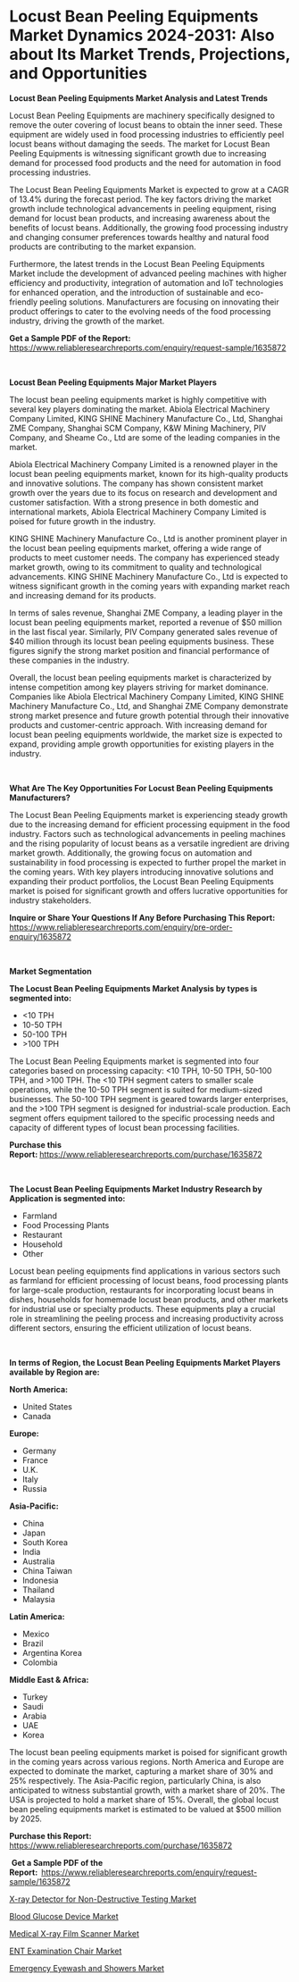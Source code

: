 <p><h1>Locust Bean Peeling Equipments Market Dynamics 2024-2031: Also about Its Market Trends, Projections, and Opportunities</h1></p><p><strong>Locust Bean Peeling Equipments Market Analysis and Latest Trends</strong></p>
<p><p>Locust Bean Peeling Equipments are machinery specifically designed to remove the outer covering of locust beans to obtain the inner seed. These equipment are widely used in food processing industries to efficiently peel locust beans without damaging the seeds. The market for Locust Bean Peeling Equipments is witnessing significant growth due to increasing demand for processed food products and the need for automation in food processing industries.</p><p>The Locust Bean Peeling Equipments Market is expected to grow at a CAGR of 13.4% during the forecast period. The key factors driving the market growth include technological advancements in peeling equipment, rising demand for locust bean products, and increasing awareness about the benefits of locust beans. Additionally, the growing food processing industry and changing consumer preferences towards healthy and natural food products are contributing to the market expansion.</p><p>Furthermore, the latest trends in the Locust Bean Peeling Equipments Market include the development of advanced peeling machines with higher efficiency and productivity, integration of automation and IoT technologies for enhanced operation, and the introduction of sustainable and eco-friendly peeling solutions. Manufacturers are focusing on innovating their product offerings to cater to the evolving needs of the food processing industry, driving the growth of the market.</p></p>
<p><strong>Get a Sample PDF of the Report:&nbsp;</strong> <a href="https://www.reliableresearchreports.com/enquiry/request-sample/1635872">https://www.reliableresearchreports.com/enquiry/request-sample/1635872</a></p>
<p>&nbsp;</p>
<p><strong>Locust Bean Peeling Equipments Major Market Players</strong></p>
<p><p>The locust bean peeling equipments market is highly competitive with several key players dominating the market. Abiola Electrical Machinery Company Limited, KING SHINE Machinery Manufacture Co., Ltd, Shanghai ZME Company, Shanghai SCM Company, K&W Mining Machinery, PIV Company, and Sheame Co., Ltd are some of the leading companies in the market.</p><p>Abiola Electrical Machinery Company Limited is a renowned player in the locust bean peeling equipments market, known for its high-quality products and innovative solutions. The company has shown consistent market growth over the years due to its focus on research and development and customer satisfaction. With a strong presence in both domestic and international markets, Abiola Electrical Machinery Company Limited is poised for future growth in the industry.</p><p>KING SHINE Machinery Manufacture Co., Ltd is another prominent player in the locust bean peeling equipments market, offering a wide range of products to meet customer needs. The company has experienced steady market growth, owing to its commitment to quality and technological advancements. KING SHINE Machinery Manufacture Co., Ltd is expected to witness significant growth in the coming years with expanding market reach and increasing demand for its products.</p><p>In terms of sales revenue, Shanghai ZME Company, a leading player in the locust bean peeling equipments market, reported a revenue of $50 million in the last fiscal year. Similarly, PIV Company generated sales revenue of $40 million through its locust bean peeling equipments business. These figures signify the strong market position and financial performance of these companies in the industry.</p><p>Overall, the locust bean peeling equipments market is characterized by intense competition among key players striving for market dominance. Companies like Abiola Electrical Machinery Company Limited, KING SHINE Machinery Manufacture Co., Ltd, and Shanghai ZME Company demonstrate strong market presence and future growth potential through their innovative products and customer-centric approach. With increasing demand for locust bean peeling equipments worldwide, the market size is expected to expand, providing ample growth opportunities for existing players in the industry.</p></p>
<p>&nbsp;</p>
<p><strong>What Are The Key Opportunities For Locust Bean Peeling Equipments Manufacturers?</strong></p>
<p><p>The Locust Bean Peeling Equipments market is experiencing steady growth due to the increasing demand for efficient processing equipment in the food industry. Factors such as technological advancements in peeling machines and the rising popularity of locust beans as a versatile ingredient are driving market growth. Additionally, the growing focus on automation and sustainability in food processing is expected to further propel the market in the coming years. With key players introducing innovative solutions and expanding their product portfolios, the Locust Bean Peeling Equipments market is poised for significant growth and offers lucrative opportunities for industry stakeholders.</p></p>
<p><strong>Inquire or Share Your Questions If Any Before Purchasing This Report:</strong> <a href="https://www.reliableresearchreports.com/enquiry/pre-order-enquiry/1635872">https://www.reliableresearchreports.com/enquiry/pre-order-enquiry/1635872</a></p>
<p>&nbsp;</p>
<p><strong>Market Segmentation</strong></p>
<p><strong>The Locust Bean Peeling Equipments Market Analysis by types is segmented into:</strong></p>
<p><ul><li><10 TPH</li><li>10-50 TPH</li><li>50-100 TPH</li><li>>100 TPH</li></ul></p>
<p><p>The Locust Bean Peeling Equipments market is segmented into four categories based on processing capacity: <10 TPH, 10-50 TPH, 50-100 TPH, and >100 TPH. The <10 TPH segment caters to smaller scale operations, while the 10-50 TPH segment is suited for medium-sized businesses. The 50-100 TPH segment is geared towards larger enterprises, and the >100 TPH segment is designed for industrial-scale production. Each segment offers equipment tailored to the specific processing needs and capacity of different types of locust bean processing facilities.</p></p>
<p><strong>Purchase this Report:&nbsp;</strong><a href="https://www.reliableresearchreports.com/purchase/1635872">https://www.reliableresearchreports.com/purchase/1635872</a></p>
<p>&nbsp;</p>
<p><strong>The Locust Bean Peeling Equipments Market Industry Research by Application is segmented into:</strong></p>
<p><ul><li>Farmland</li><li>Food Processing Plants</li><li>Restaurant</li><li>Household</li><li>Other</li></ul></p>
<p><p>Locust bean peeling equipments find applications in various sectors such as farmland for efficient processing of locust beans, food processing plants for large-scale production, restaurants for incorporating locust beans in dishes, households for homemade locust bean products, and other markets for industrial use or specialty products. These equipments play a crucial role in streamlining the peeling process and increasing productivity across different sectors, ensuring the efficient utilization of locust beans.</p></p>
<p>&nbsp;</p>
<p><strong>In terms of Region, the Locust Bean Peeling Equipments Market Players available by Region are:</strong></p>
<p>
    <p> <strong> North America: </strong>
        <ul>
            <li>United States</li>
            <li>Canada</li>
        </ul>
        </p> 
    <p> <strong> Europe: </strong>
        <ul>
            <li>Germany</li>
            <li>France</li>
            <li>U.K.</li>
            <li>Italy</li>
            <li>Russia</li>
        </ul>
        </p> 
    <p> <strong> Asia-Pacific: </strong>
        <ul>
            <li>China</li>
            <li>Japan</li>
            <li>South Korea</li>
            <li>India</li>
            <li>Australia</li>
            <li>China Taiwan</li>
            <li>Indonesia</li>
            <li>Thailand</li>
            <li>Malaysia</li>
        </ul>
        </p> 
    <p> <strong> Latin America: </strong>
        <ul>
            <li>Mexico</li>
            <li>Brazil</li>
            <li>Argentina Korea</li>
            <li>Colombia</li>
        </ul>
        </p> 
    <p> <strong> Middle East & Africa: </strong>
        <ul>
            <li>Turkey</li>
            <li>Saudi</li>
            <li>Arabia</li>
            <li>UAE</li>
            <li>Korea</li>
        </ul>
    </p>
    </p>
<p><p>The locust bean peeling equipments market is poised for significant growth in the coming years across various regions. North America and Europe are expected to dominate the market, capturing a market share of 30% and 25% respectively. The Asia-Pacific region, particularly China, is also anticipated to witness substantial growth, with a market share of 20%. The USA is projected to hold a market share of 15%. Overall, the global locust bean peeling equipments market is estimated to be valued at $500 million by 2025.</p></p>
<p><strong>Purchase this Report: </strong><a href="https://www.reliableresearchreports.com/purchase/1635872">https://www.reliableresearchreports.com/purchase/1635872</a></p>
<p>&nbsp;<strong>Get a Sample PDF of the Report:&nbsp;&nbsp;</strong><a href="https://www.reliableresearchreports.com/enquiry/request-sample/1635872">https://www.reliableresearchreports.com/enquiry/request-sample/1635872</a></p>
<p><strong></strong></p>
<p><p><a href="https://github.com/nancykennedykellievqfqt2/Market-Research-Report-List-1/blob/main/x-ray-detector-for-non-destructive-testing-market.md">X-ray Detector for Non-Destructive Testing Market</a></p><p><a href="https://medium.com/@elizabethalexander97/blood-glucose-device-market-exploring-market-share-market-trends-and-future-growth-d7c32ce44065">Blood Glucose Device Market</a></p><p><a href="https://github.com/GroverBarry/Market-Research-Report-List-3/blob/main/medical-x-ray-film-scanner-market.md">Medical X-ray Film Scanner Market</a></p><p><a href="https://medium.com/@bradomar67436/ent-examination-chair-market-insight-market-trends-growth-forecasted-from-2024-to-2031-59fd83fc5c1c">ENT Examination Chair Market</a></p><p><a href="https://medium.com/@bradomar67436/emergency-eyewash-and-showers-market-insight-market-trends-growth-forecasted-from-2024-to-2031-d69b08bca4fe">Emergency Eyewash and Showers Market</a></p></p>